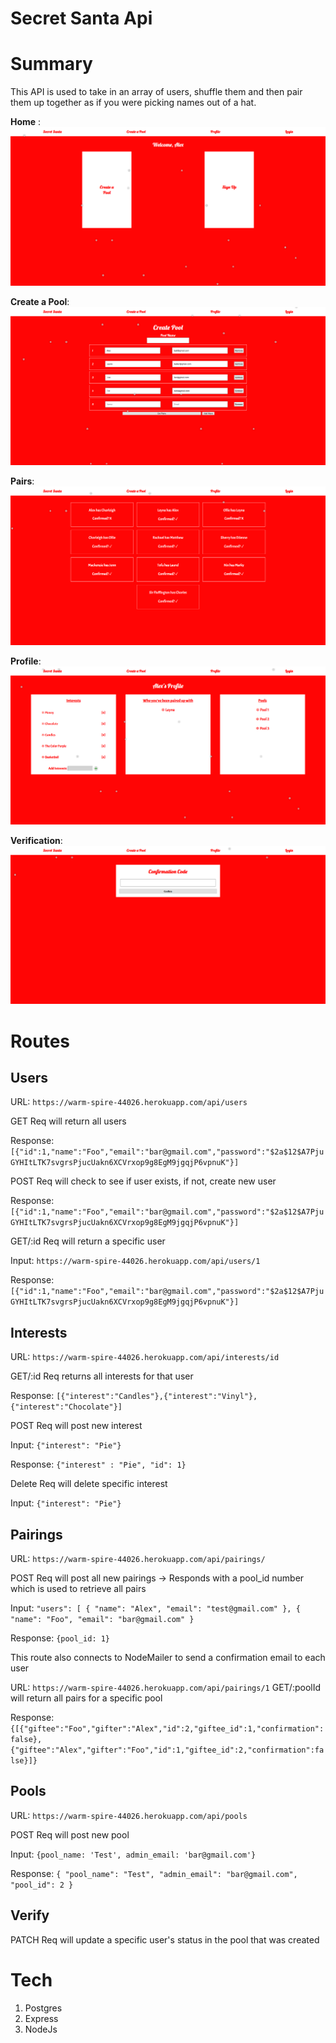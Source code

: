 # Secret Santa Api

# Summary
This API is used to take in an array of users, shuffle them and then pair them up together as if you were picking names out of a hat. 

**Home** :
![alt text](https://github.com/snazzyj/SecretSanta/blob/master/images/secretsantahome.png "Home Page")

**Create a Pool**:
![alt text](https://github.com/snazzyj/SecretSanta/blob/master/images/secretsantacreate.png "Create A Pool")

**Pairs**:
![alt text](https://github.com/snazzyj/SecretSanta/blob/master/images/secretsantapairs.png "Pairs")

**Profile**:
![alt text](https://github.com/snazzyj/SecretSanta/blob/master/images/secretsantaprofile.png "Profile")

**Verification**:
![alt text](https://github.com/snazzyj/SecretSanta/blob/master/images/secretsantaverify.png "Verification")

# Routes
## Users
  URL: `https://warm-spire-44026.herokuapp.com/api/users`
  
  GET Req will return all users
  
  Response: `[{"id":1,"name":"Foo","email":"bar@gmail.com","password":"$2a$12$A7PjuGYHItLTK7svgrsPjucUakn6XCVrxop9g8EgM9jgqjP6vpnuK"}]`
  
  POST Req will check to see if user exists, if not, create new user
  
  Response: `[{"id":1,"name":"Foo","email":"bar@gmail.com","password":"$2a$12$A7PjuGYHItLTK7svgrsPjucUakn6XCVrxop9g8EgM9jgqjP6vpnuK"}]`
  
  
  GET/:id Req will return a specific user
  
  Input: `https://warm-spire-44026.herokuapp.com/api/users/1`
  
  Response: `[{"id":1,"name":"Foo","email":"bar@gmail.com","password":"$2a$12$A7PjuGYHItLTK7svgrsPjucUakn6XCVrxop9g8EgM9jgqjP6vpnuK"}]`

## Interests
  URL: `https://warm-spire-44026.herokuapp.com/api/interests/id`

  GET/:id Req returns all interests for that user
  
  Response: `[{"interest":"Candles"},{"interest":"Vinyl"},{"interest":"Chocolate"}]`
  
  POST Req will post new interest
  
  Input: `{"interest": "Pie"}`
  
  Response: `{"interest" : "Pie", "id": 1}`
  
  Delete Req will delete specific interest
  
  Input: `{"interest": "Pie"}`
  
  
## Pairings
  
  URL: `https://warm-spire-44026.herokuapp.com/api/pairings/`

  POST Req will post all new pairings -> Responds with a pool_id number which is used to retrieve all pairs
  
  Input: `"users": [
        {
            "name": "Alex",
            "email": "test@gmail.com"
        },
        {
            "name": "Foo",
            "email": "bar@gmail.com"
        }`
  
  Response: `{pool_id: 1}`
  
  This route also connects to NodeMailer to send a confirmation email to each user
   
  URL: `https://warm-spire-44026.herokuapp.com/api/pairings/1`
  GET/:poolId will return all pairs for a specific pool
  
  Response: `{[{"giftee":"Foo","gifter":"Alex","id":2,"giftee_id":1,"confirmation":false},         {"giftee":"Alex","gifter":"Foo","id":1,"giftee_id":2,"confirmation":false}]}`
  

## Pools
  
  URL: `https://warm-spire-44026.herokuapp.com/api/pools`
  
  POST Req will post new pool
  
  Input: `{pool_name: 'Test', admin_email: 'bar@gmail.com'}`
  
  Response: `{
    "pool_name": "Test",
    "admin_email": "bar@gmail.com",
    "pool_id": 2
}`
  
## Verify
  PATCH Req will update a specific user's status in the pool that was created
  

# Tech
1. Postgres
2. Express
3. NodeJs
